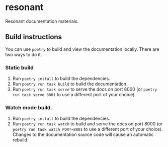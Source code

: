 # resonant

Resonant documentation materials.

## Build instructions

You can use `poetry` to build and view the documentation locally. There are two
ways to do it.


### Static build

1. Run `poetry install` to build the dependencies.
2. Run `poetry run task build` to build the documentation.
3. Run `poetry run task serve` to serve the docs on port 8000 (or `poetry run
   task serve 8001` to use a different port of your choice).

### Watch mode build.

1. Run `poetry install` to build the dependencies.
2. Run `poetry run task watch` to build and serve the docs on port 8000 (or
   `poetry run task watch PORT=8001` to use a different port of your choice).
   Changes to the documentation source code will cause an automatic rebuild.
